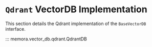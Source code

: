 # `Qdrant` VectorDB Implementation

This section details the Qdrant implementation of the `BaseVectorDB` interface.

::: memora.vector_db.qdrant.QdrantDB